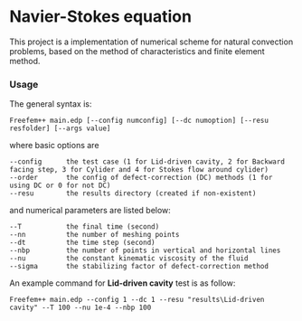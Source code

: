 # Navier-Stokes equation

This project is a implementation of numerical scheme for natural convection problems, based on the method of characteristics and finite element method.

### Usage
The general syntax is:
```
Freefem++ main.edp [--config numconfig] [--dc numoption] [--resu resfolder] [--args value]
```
where basic options are
```
--config      the test case (1 for Lid-driven cavity, 2 for Backward facing step, 3 for Cylider and 4 for Stokes flow around cylider)
--order       the config of defect-correction (DC) methods (1 for using DC or 0 for not DC)
--resu        the results directory (created if non-existent)
```
and numerical parameters are listed below:
```
--T           the final time (second)
--nn          the number of meshing points
--dt          the time step (second)
--nbp         the number of points in vertical and horizontal lines
--nu          the constant kinematic viscosity of the fluid
--sigma       the stabilizing factor of defect-correction method
```
An example command for **Lid-driven cavity** test is as follow:
```
Freefem++ main.edp --config 1 --dc 1 --resu "results\Lid-driven cavity" --T 100 --nu 1e-4 --nbp 100
```
